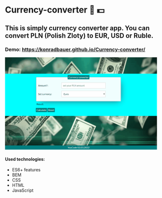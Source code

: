 ﻿# Currency-converter 💱 💵
 
## This is simply currency converter app. You can convert PLN (Polish Zloty) to EUR, USD or Ruble.

### Demo: https://konradbauer.github.io/Currency-converter/


![How to use:](https://github.com/KonradBauer/Currency-converter/blob/main/images/currencyConverterAnimation.gif?raw=true)

#### Used technologies:

- ES6+ features
- BEM
- CSS
- HTML
- JavaScript

